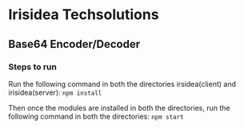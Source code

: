 # Irisidea Techsolutions 

## Base64 Encoder/Decoder

### Steps to run

Run the following command in both the directories irsidea(client) and irisidea(server):
`
npm install
`

Then once the modules are installed in both the directories, run the following command in both the directories:
`
npm start
`

